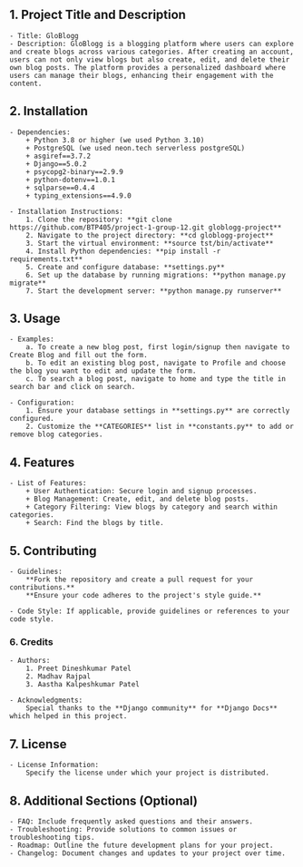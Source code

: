 ## 1. Project Title and Description
    - Title: GloBlogg
    - Description: GloBlogg is a blogging platform where users can explore and create blogs across various categories. After creating an account, users can not only view blogs but also create, edit, and delete their own blog posts. The platform provides a personalized dashboard where users can manage their blogs, enhancing their engagement with the content.

## 2. Installation
    - Dependencies: 
        + Python 3.8 or higher (we used Python 3.10)
        + PostgreSQL (we used neon.tech serverless postgreSQL)
        + asgiref==3.7.2
        + Django==5.0.2
        + psycopg2-binary==2.9.9
        + python-dotenv==1.0.1
        + sqlparse==0.4.4
        + typing_extensions==4.9.0

    - Installation Instructions: 
        1. Clone the repository: **git clone https://github.com/BTP405/project-1-group-12.git globlogg-project**
        2. Navigate to the project directory: **cd globlogg-project**
        3. Start the virtual environment: **source tst/bin/activate**
        4. Install Python dependencies: **pip install -r requirements.txt**
        5. Create and configure database: **settings.py**
        6. Set up the database by running migrations: **python manage.py migrate**
        7. Start the development server: **python manage.py runserver**
        
## 3. Usage
    - Examples: 
        a. To create a new blog post, first login/signup then navigate to Create Blog and fill out the form.
        b. To edit an existing blog post, navigate to Profile and choose the blog you want to edit and update the form.
        c. To search a blog post, navigate to home and type the title in search bar and click on search.

    - Configuration: 
        1. Ensure your database settings in **settings.py** are correctly configured.
        2. Customize the **CATEGORIES** list in **constants.py** to add or remove blog categories.

## 4. Features
    - List of Features: 
        + User Authentication: Secure login and signup processes.
        + Blog Management: Create, edit, and delete blog posts.
        + Category Filtering: View blogs by category and search within categories.
        + Search: Find the blogs by title.

## 5. Contributing
    - Guidelines: 
        **Fork the repository and create a pull request for your contributions.**
        **Ensure your code adheres to the project's style guide.**

    - Code Style: If applicable, provide guidelines or references to your code style.

### 6. Credits

    - Authors: 
        1. Preet Dineshkumar Patel
        2. Madhav Rajpal
        3. Aastha Kalpeshkumar Patel

    - Acknowledgments: 
        Special thanks to the **Django community** for **Django Docs**  which helped in this project.


## 7. License
    - License Information:
        Specify the license under which your project is distributed.
    
## 8. Additional Sections (Optional)
    - FAQ: Include frequently asked questions and their answers.
    - Troubleshooting: Provide solutions to common issues or troubleshooting tips.
    - Roadmap: Outline the future development plans for your project.
    - Changelog: Document changes and updates to your project over time.
